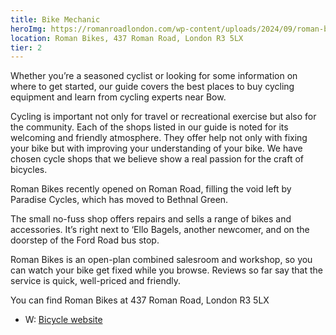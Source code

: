 ```yaml
---
title: Bike Mechanic
heroImg: https://romanroadlondon.com/wp-content/uploads/2024/09/roman-bikes-shop-roman-road-2.jpg
location: Roman Bikes, 437 Roman Road, London R3 5LX
tier: 2
---
```


Whether you’re a seasoned cyclist or looking for some information on where to get started, our guide covers the best places to buy cycling equipment and learn from cycling experts near Bow.

Cycling is important not only for travel or recreational exercise but also for the community. Each of the shops listed in our guide is noted for its welcoming and friendly atmosphere. They offer help not only with fixing your bike but with improving your understanding of your bike. We have chosen cycle shops that we believe show a real passion for the craft of bicycles.

Roman Bikes recently opened on Roman Road, filling the void left by Paradise Cycles, which has moved to Bethnal Green.

The small no-fuss shop offers repairs and sells a range of bikes and accessories. It’s right next to ‘Ello Bagels, another newcomer, and on the doorstep of the Ford Road bus stop.

Roman Bikes is an open-plan combined salesroom and workshop, so you can watch your bike get fixed while you browse. Reviews so far say that the service is quick, well-priced and friendly.

You can find Roman Bikes at 437 Roman Road, London R3 5LX

- W: [Bicycle website](https://romanroadlondon.com/best-cycle-repair-shop-bow-mile-end-globe-town-hackney-wick-fish-island/)
